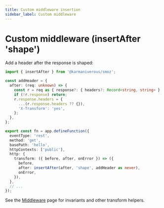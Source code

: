 ```yaml
---
title: Custom middleware insertion
sidebar_label: Custom middleware
---
```


# Custom middleware (insertAfter 'shape')

Add a header after the response is shaped:

```ts
import { insertAfter } from '@karmaniverous/smoz';

const addHeader = {
  after: (req: unknown) => {
    const r = req as { response?: { headers?: Record<string, string> } };
    if (!r.response) return;
    r.response.headers = {
      ...(r.response.headers ?? {}),
      'X-Transform': 'yes',
    };
  },
};

export const fn = app.defineFunction({
  eventType: 'rest',
  method: 'get',
  basePath: 'hello',
  httpContexts: ['public'],
  http: {
    transform: ({ before, after, onError }) => ({
      before,
      after: insertAfter(after, 'shape', addHeader as never),
      onError,
    }),
  },
  // ...
});
```

See the [Middleware] page for invariants and other transform helpers.

[Middleware]: ../middleware.md
